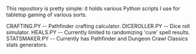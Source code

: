 This repository is pretty simple: it holds various Python scripts I use for tabletop gaming of various sorts.

CRAFTING.PY -- Pathfinder crafting calculator.
DICEROLLER.PY -- Dice roll simulator.
HEALS.PY -- Currently limited to randomizing 'cure' spell results.
STATSMAKER.PY -- Currently has Pathfinder and Dungeon Crawl Classics stats generators.
